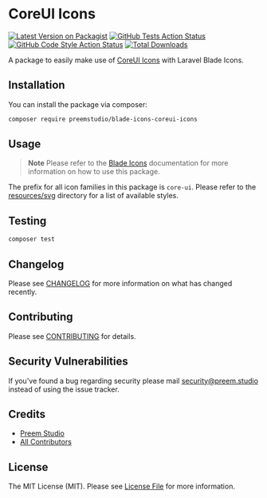 # CoreUI Icons

[![Latest Version on Packagist](https://img.shields.io/packagist/v/preemstudio/blade-icons-coreui-icons.svg?style=flat-square)](https://packagist.org/packages/preemstudio/blade-icons-coreui-icons)
[![GitHub Tests Action Status](https://img.shields.io/github/actions/workflow/status/preemstudio/blade-icons-coreui-icons/run-tests.yml?branch=main&label=tests&style=flat-square)](https://github.com/PreemStudio/blade-icons-coreui-icons/actions?query=workflow%3Arun-tests+branch%3Amain)
[![GitHub Code Style Action Status](https://img.shields.io/github/actions/workflow/status/preemstudio/blade-icons-coreui-icons/fix-php-code-style-issues.yml?branch=main&label=code%20style&style=flat-square)](https://github.com/PreemStudio/blade-icons-coreui-icons/actions?query=workflow%3A"Fix+PHP+code+style+issues"+branch%3Amain)
[![Total Downloads](https://img.shields.io/packagist/dt/preemstudio/blade-icons-coreui-icons.svg?style=flat-square)](https://packagist.org/packages/preemstudio/blade-icons-coreui-icons)

A package to easily make use of [CoreUI Icons](https://coreui.io/icons/) with Laravel Blade Icons.

## Installation

You can install the package via composer:

```bash
composer require preemstudio/blade-icons-coreui-icons
```

## Usage

> **Note**
> Please refer to the [Blade Icons](https://github.com/PreemStudio/blade-icons) documentation for more information on how to use this package.

The prefix for all icon families in this package is `core-ui`. Please refer to the [resources/svg](/resources/svg) directory for a list of available styles.

## Testing

```bash
composer test
```

## Changelog

Please see [CHANGELOG](CHANGELOG.md) for more information on what has changed recently.

## Contributing

Please see [CONTRIBUTING](CONTRIBUTING.md) for details.

## Security Vulnerabilities

If you've found a bug regarding security please mail [security@preem.studio](mailto:security@preem.studio) instead of using the issue tracker.

## Credits

- [Preem Studio](https://github.com/PreemStudio)
- [All Contributors](../../contributors)

## License

The MIT License (MIT). Please see [License File](LICENSE.md) for more information.
